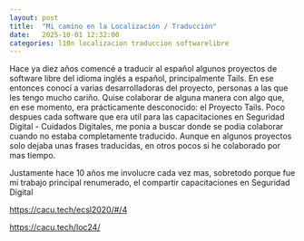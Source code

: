 ```yaml
---
layout: post
title:  "Mi camino en la Localización / Traducción"
date:   2025-10-01 12:32:00
categories: l10n localizacion traduccion softwarelibre
---
```



Hace ya diez años comencé a traducir al español algunos proyectos de software libre del idioma inglés a español, principalmente Tails. En ese entonces conocí a varias desarrolladoras del proyecto, personas a las que les tengo mucho cariño. Quise colaborar de alguna manera con algo que, en ese momento, era prácticamente desconocido: el Proyecto Tails. Poco despues cada software que era util para las capacitaciones en Seguridad Digital - Cuidados Digitales, me ponia a buscar donde se podia colaborar cuando no estaba completamente traducido. Aunque en algunos proyectos solo dejaba unas frases traducidas, en otros pocos si he colaborado por mas tiempo.

Justamente hace 10 años me involucre cada vez mas, sobretodo porque fue mi trabajo principal renumerado, el compartir capacitaciones en Seguridad Digital 

https://cacu.tech/ecsl2020/#/4

https://cacu.tech/loc24/

